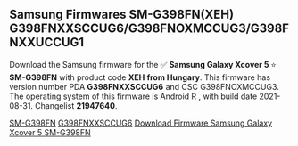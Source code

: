 <h2>Samsung Firmwares SM-G398FN(XEH) G398FNXXSCCUG6/G398FNOXMCCUG3/G398FNXXUCCUG1</h2>
Download the Samsung firmware for the ✅ <strong>Samsung Galaxy Xcover 5 </strong> ⭐ <strong>SM-G398FN</strong> with product code <strong>XEH</strong> <strong> from Hungary</strong>. This firmware has version number PDA <strong>G398FNXXSCCUG6</strong> and CSC G398FNOXMCCUG3. The operating system of this firmware is Android R , with build date 2021-08-31. Changelist <strong>21947640</strong>.


[SM-G398FN](https://samfirm.shop/samsung/model/SM-G398FN)
[G398FNXXSCCUG6](https://samfirm.shop/samsung/pda/G398FNXXSCCUG6)
[Download Firmware Samsung Galaxy Xcover 5 SM-G398FN](https://samfirm.shop/samsung/firmware/452067)
